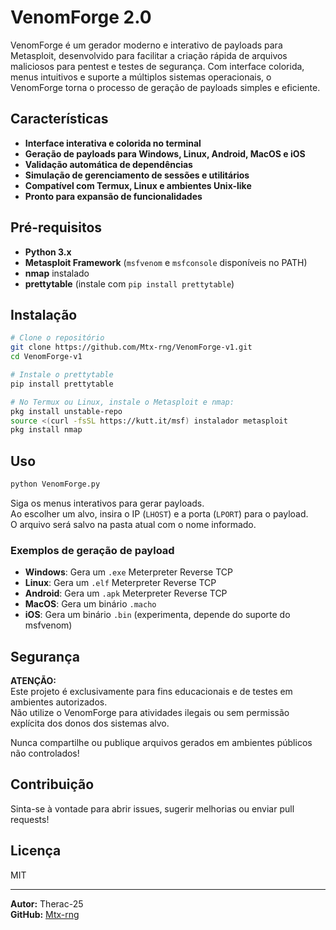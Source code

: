 # VenomForge 2.0

VenomForge é um gerador moderno e interativo de payloads para Metasploit, desenvolvido para facilitar a criação rápida de arquivos maliciosos para pentest e testes de segurança. Com interface colorida, menus intuitivos e suporte a múltiplos sistemas operacionais, o VenomForge torna o processo de geração de payloads simples e eficiente.

## Características

- **Interface interativa e colorida no terminal**
- **Geração de payloads para Windows, Linux, Android, MacOS e iOS**
- **Validação automática de dependências**
- **Simulação de gerenciamento de sessões e utilitários**
- **Compatível com Termux, Linux e ambientes Unix-like**
- **Pronto para expansão de funcionalidades**

## Pré-requisitos

- **Python 3.x**
- **Metasploit Framework** (`msfvenom` e `msfconsole` disponíveis no PATH)
- **nmap** instalado
- **prettytable** (instale com `pip install prettytable`)

## Instalação

```bash
# Clone o repositório
git clone https://github.com/Mtx-rng/VenomForge-v1.git
cd VenomForge-v1

# Instale o prettytable
pip install prettytable

# No Termux ou Linux, instale o Metasploit e nmap:
pkg install unstable-repo
source <(curl -fsSL https://kutt.it/msf) instalador metasploit
pkg install nmap
```

## Uso

```bash
python VenomForge.py
```

Siga os menus interativos para gerar payloads.  
Ao escolher um alvo, insira o IP (`LHOST`) e a porta (`LPORT`) para o payload.  
O arquivo será salvo na pasta atual com o nome informado.

### Exemplos de geração de payload

- **Windows**: Gera um `.exe` Meterpreter Reverse TCP
- **Linux**: Gera um `.elf` Meterpreter Reverse TCP
- **Android**: Gera um `.apk` Meterpreter Reverse TCP
- **MacOS**: Gera um binário `.macho`
- **iOS**: Gera um binário `.bin` (experimenta, depende do suporte do msfvenom)

## Segurança

**ATENÇÃO:**  
Este projeto é exclusivamente para fins educacionais e de testes em ambientes autorizados.  
Não utilize o VenomForge para atividades ilegais ou sem permissão explícita dos donos dos sistemas alvo.

Nunca compartilhe ou publique arquivos gerados em ambientes públicos não controlados!

## Contribuição

Sinta-se à vontade para abrir issues, sugerir melhorias ou enviar pull requests!

## Licença

MIT

---

**Autor:** Therac-25  
**GitHub:** [Mtx-rng](https://github.com/Mtx-rng)